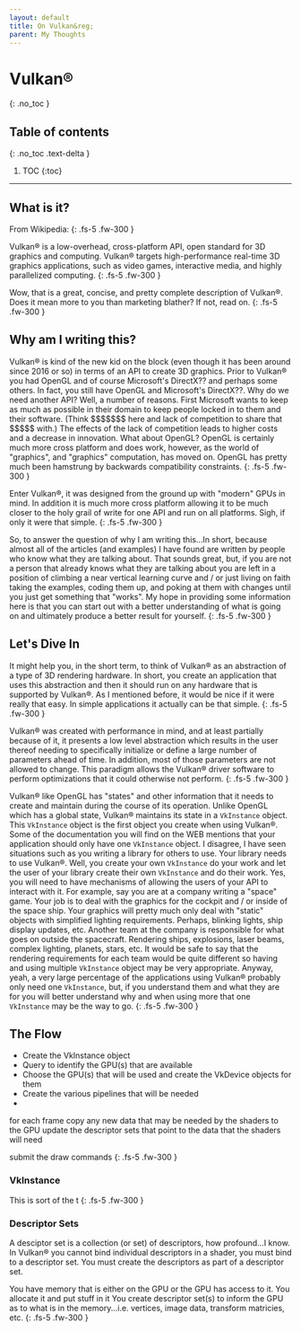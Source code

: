 ```yaml
---
layout: default
title: On Vulkan&reg;
parent: My Thoughts
---
```


# Vulkan&reg;
{: .no_toc }

## Table of contents
{: .no_toc .text-delta }

1. TOC
{:toc}

---

## What is it?

From Wikipedia:
{: .fs-5 .fw-300 }

Vulkan&reg; is a low-overhead, cross-platform API, open standard for 3D graphics and computing. Vulkan&reg; targets high-performance real-time 3D graphics applications, such as video games, interactive media, and highly parallelized computing.
{: .fs-5 .fw-300 }

Wow, that is a great, concise, and pretty complete description of Vulkan&reg;.  Does it mean more to you than marketing blather?  If not, read on.
{: .fs-5 .fw-300 }

## Why am I writing this?

Vulkan&reg; is kind of the new kid on the block (even though it has been around since 2016 or so) in terms of an API to create 3D graphics.
Prior to Vulkan&reg; you had OpenGL and of course Microsoft's DirectX?? and perhaps some others.  In fact, you still have OpenGL and
Microsoft's DirectX??.  Why do we need another API?  Well, a number of reasons. First Microsoft wants to keep as much as possible
in their domain to keep people locked in to them and their software. (Think \$\$\$\$\$\$\$ here and lack of competition to share that \$\$\$\$\$ with.)
The effects of the lack of competition leads to higher costs and a decrease in innovation.  What about OpenGL? OpenGL is certainly
much more cross platform and does work, however, as the world of &quot;graphics&quot;, and &quot;graphics&quot; computation, has moved on. OpenGL has
pretty much been hamstrung by backwards compatibility constraints.
{: .fs-5 .fw-300 }

Enter Vulkan&reg;, it was designed from the ground up with &quot;modern&quot; GPUs in mind.  In addition it is much more cross platform
allowing it to be much closer to the holy grail of write for one API and run on all platforms.  Sigh, if only it were that simple.
{: .fs-5 .fw-300 }

So, to answer the question of why I am writing this...In short, because almost all of the articles (and examples) I have found are written
by people who know what they are talking about.  That sounds great, but, if you are not a person that already knows what they
are talking about you are left in a position of climbing a near vertical learning curve and / or just living on faith taking the
examples, coding them up, and poking at them with changes until you just get something that &quot;works&quot;.  My hope in providing some
information here is that you can start out with a better understanding of what is going on and ultimately produce a better
result for yourself.
{: .fs-5 .fw-300 }

## Let's Dive In

It might help you, in the short term, to think of Vulkan&reg; as an abstraction of a type of 3D rendering hardware.
In short, you create an application that uses this abstraction and then it should run on any hardware that is supported
by Vulkan&reg;.  As I mentioned before, it would be nice if it were really that easy.  In simple applications it
actually can be that simple.
{: .fs-5 .fw-300 }

Vulkan&reg; was created with performance in mind, and at least partially because of it, it presents a low
level abstraction which results in the user thereof needing to specifically initialize or define a large number
of parameters ahead of time.  In addition, most of those parameters are not allowed to change.  This paradigm
allows the Vulkan&reg; driver software to perform optimizations that it could otherwise not perform.
{: .fs-5 .fw-300 }

Vulkan&reg; like OpenGL has &quot;states&quot; and other information that it needs to create and maintain during the
course of its operation.  Unlike OpenGL which has a global state, Vulkan&reg; maintains its state in a `VkInstance` object.
This `VkInstance` object is the first object you create when using Vulkan&reg;.  Some of the documentation
you will find on the WEB mentions that your application should only have one `VkInstance` object. I disagree,
I have seen situations such as you writing a library for others to use.  Your library needs to use Vulkan&reg;.
Well, you create your own `VkInstance` do your work and let the user of your library create their own
`VkInstance` and do their work.  Yes, you will need to have mechanisms of allowing the users of your API
to interact with it.  For example, say you are at a company writing a &quot;space&quot; game.  Your job is
to deal with the graphics for the cockpit and / or inside of the space ship.  Your graphics will pretty much only
deal with &quot;static&quot; objects with simplified lighting requirements. Perhaps, blinking lights, ship display
updates, etc. Another team at the company is responsible for what goes on outside the spacecraft.  Rendering ships,
explosions, laser beams, complex lighting, planets, stars, etc.  It would be safe to say that the rendering
requirements for each team would be quite different so having and using multiple `VkInstance` object may be
very appropriate.  Anyway, yeah, a very large percentage of the applications
using Vulkan&reg; probably only need one `VkInstance`, but, if you understand them and what they are for
you will better understand why and when using more that one `VkInstance` may be the way to go.
{: .fs-5 .fw-300 }

## The Flow

- Create the VkInstance object
- Query to identify the GPU(s) that are available
- Choose the GPU(s) that will be used and create the VkDevice objects for them
- Create the various pipelines that will be needed
- 

for each frame copy any new data that may be needed by the shaders to the GPU
update the descriptor sets that point to the data that the shaders will need

submit the draw commands
{: .fs-5 .fw-300 }

### VkInstance

This is sort of the t
{: .fs-5 .fw-300 }

### Descriptor Sets

A desciptor set is a collection (or set) of descriptors, how profound...I know.  In Vulkan&reg; you 
cannot bind individual descriptors in a shader, you must bind to a descriptor set.
You must create the descriptors as part of a 
descriptor set.

You have memory that is either on the GPU or the GPU has access to it.
You allocate it and put stuff in it
You create descriptor set(s) to inform the GPU as to what is in the
memory...i.e. vertices, image data, transform matricies, etc.
{: .fs-5 .fw-300 }
